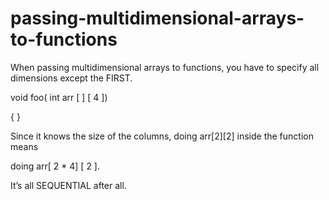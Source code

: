 # passing-multidimensional-arrays-to-functions

When passing multidimensional arrays to functions, you have to specify
all dimensions except the FIRST. 

void foo( int arr [ ] [ 4 ])

{ }

Since it knows the size of the columns, doing arr[2][2] inside the
function means

doing arr[ 2 * 4] [ 2 ].

It’s all SEQUENTIAL after all. 


